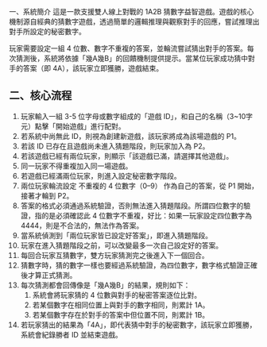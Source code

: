 一、系統簡介
這是一款支援雙人線上對戰的 1A2B 猜數字益智遊戲。遊戲的核心機制源自經典的猜數字遊戲，透過簡單的邏輯推理與觀察對手的回應，嘗試推理出對手所設定的秘密數字。

玩家需要設定一組 4 位數、數字不重複的答案，並輪流嘗試猜出對手的答案。每次猜測後，系統將依據「幾A幾B」的回饋機制提供提示。當某位玩家成功猜中對手的答案（即 4A），該玩家立即獲勝，遊戲結束。

## 二、核心流程

1. 玩家輸入一組 3-5 位字母或數字組成的「遊戲 ID」，和自己的名稱（3~10字元）點擊「開始遊戲」進行配對。
2. 若系統中尚無此 ID，則視為創建新遊戲，該玩家將成為該場遊戲的 P1。
3. 若該 ID 已存在且遊戲尚未進入猜題階段，則玩家加入為 P2。
4. 若該遊戲已經有兩位玩家，則顯示「該遊戲已滿，請選擇其他遊戲」。
5. 同一玩家不得重複加入同一場遊戲。
6. 若遊戲已經滿兩位玩家，則進入設定秘密數字階段。
7. 兩位玩家輪流設定 不重複的 4 位數字（0–9） 作為自己的答案，從 P1 開始，接著才輪到 P2。
8. 答案的格式必須通過系統驗證，否則無法進入猜題階段。所謂四位數字的驗證，指的是必須確認此 4 位數字不重複，好比：如果一玩家設定四位數字為 4444，則是不合法的，無法作為答案。
9. 當系統偵測到「兩位玩家皆已設定好答案」，即進入猜題階段。
10. 玩家在進入猜題階段之前，可以改變最多一次自己設定好的答案。
11. 每回合玩家互猜數字，雙方玩家猜測完之後進入下一個回合。
12. 猜數字時，猜的數字一樣也要經過系統驗證，為四位數字，數字格式驗證正確後才算正式猜測。
13. 每次猜測都會回傳像是「幾A幾B」的結果，規則如下：
    1. 系統會將玩家猜的 4 位數與對手的秘密答案逐位比對。
    2. 若某個數字在相同位置上與對手的數字相同，則累計 1A。
    3. 若某個數字存在於對手的答案中但位置不同，則累計 1B。
14. 若玩家猜出的結果為「4A」，即代表猜中對手的秘密數字，該玩家立即獲勝，系統會紀錄勝者 ID 並結束遊戲。
